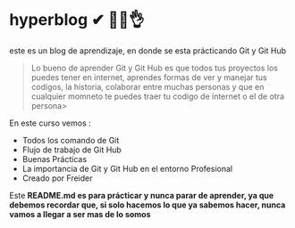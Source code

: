 # hyperblog ✔ 🤷‍♂️👌
este es un blog de aprendizaje, en donde se esta prácticando Git y Git Hub
>Lo bueno de aprender Git y Git Hub es que todos tus proyectos los puedes tener en internet, aprendes formas de ver y manejar tus codigos, la historia, colaborar entre muchas personas y que en cualquier momneto te puedes traer tu codigo de internet o el de otra persona>

En este curso vemos :
* Todos los comando de Git
* Flujo de trabajo de Git Hub
* Buenas Prácticas
* La importancia de Git y Git Hub en el entorno Profesional
* Creado por Freider

Este **README.md es para prácticar y nunca parar de aprender, ya que debemos recordar que, si solo hacemos lo que ya sabemos hacer, nunca vamos a llegar a ser mas de lo somos**